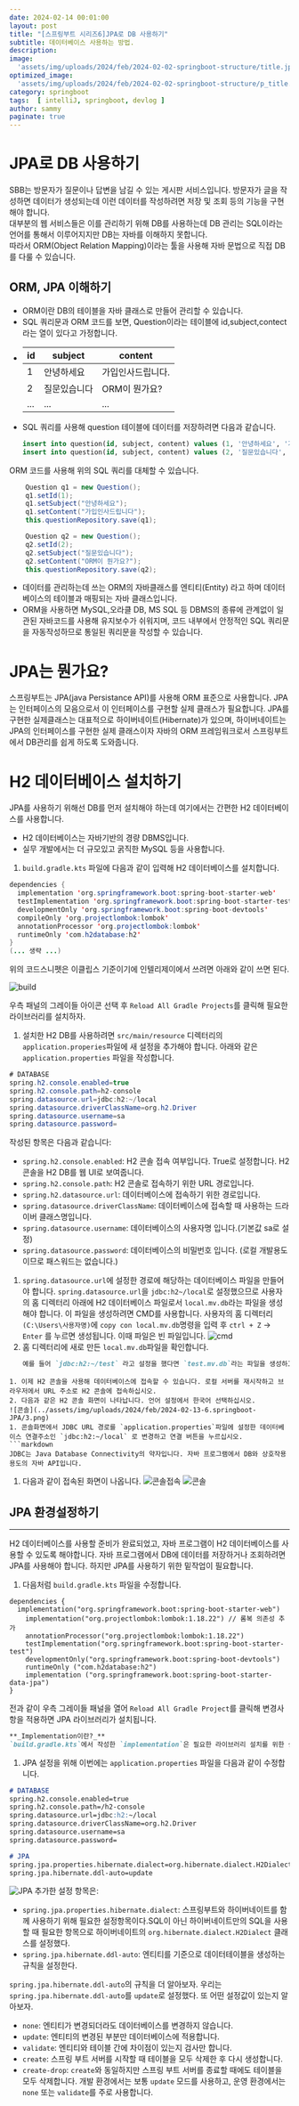 ```yaml
---
date: 2024-02-14 00:01:00
layout: post
title: "[스프링부트 시리즈6]JPA로 DB 사용하기"
subtitle: 데이터베이스 사용하는 방법.
description: 
image: 
  'assets/img/uploads/2024/feb/2024-02-02-springboot-structure/title.jpg'
optimized_image:    
  'assets/img/uploads/2024/feb/2024-02-02-springboot-structure/p_title.jpg'
category: springboot
tags:  [ intelliJ, springboot, devlog ]
author: sammy
paginate: true
---
```


# JPA로 DB 사용하기
SBB는 방문자가 질문이나 답변을 남길 수 있는 게시판 서비스입니다. 방문자가 글을 작성하면 데이터가 생성되는데 이런 데이터를 작성하려면 저장 및 조회 등의 기능을 구현해야 합니다.  
대부분의 웹 서비스들은 이를 관리하기 위해 DB를 사용하는데 DB 관리는 SQL이라는 언어를 통해서 이루어지지만 DB는 자바를 이해하지 못합니다.  
따라서 ORM(Object Relation Mapping)이라는 툴을 사용해 자바 문법으로 직접 DB를 다룰 수 있습니다.

## ORM, JPA 이해하기
* ORM이란 DB의 테이블을 자바 클래스로 만들어 관리할 수 있습니다.
* SQL 쿼리문과 ORM 코드를 보면, Question이라는 테이블에 id,subject,contect라는 열이 있다고 가정합니다.
* id | subject | content
  ---|---|---
    1|안녕하세요|가입인사드립니다.
    2|질문있습니다|ORM이 뭔가요?
    ...|...|...
* SQL 쿼리를 사용해 question 테이블에 데이터를 저장하려면 다음과 같습니다.
  ```SQL
  insert into question(id, subject, content) values (1, '안녕하세요', '가입인사드립니다');
  insert into question(id, subject, content) values (2, '질문있습니다', 'ORM이 뭔가요?');
  ```
ORM 코드를 사용해 위의 SQL 쿼리를 대체할 수 있습니다.  
```java
    Question q1 = new Question();
    q1.setId(1);
    q1.setSubject("안녕하세요");
    q1.setContent("가입인사드립니다");
    this.questionRepository.save(q1);

    Question q2 = new Question();
    q2.setId(2);
    q2.setSubject("질문있습니다");
    q2.setContent("ORM이 뭔가요?");
    this.questionRepository.save(q2);
```
 * 데이터를 관리하는데 쓰는 ORM의 자바클래스를 엔티티(Entity) 라고 하며 데이터베이스의 테이블과 매핑되는 자바 클래스입니다.
 * ORM을 사용하면 MySQL,오라클 DB, MS SQL 등 DBMS의 종류에 관계없이 일관된 자바코드를 사용해 유지보수가 쉬워지며, 코드 내부에서 안정적인 SQL 쿼리문을 자동작성하므로 통일된 쿼리문을 작성할 수 있습니다.

# JPA는 뭔가요?
스프링부트는 JPA(java Persistance API)를 사용해 ORM 표준으로 사용합니다.
JPA는 인터페이스의 모음으로서 이 인터페이스를 구현할 실제 클래스가 필요합니다.
JPA를 구현한 실제클래스는 대표적으로 하이버네이트(Hibernate)가 있으며, 하이버네이트는 JPA의 인터페이스를 구현한 실제 클래스이자 자바의 ORM 프레임워크로서 스프링부트에서 DB관리를 쉽게 하도록 도와줍니다. 

# H2 데이터베이스 설치하기
JPA를 사용하기 위해선 DB를 먼저 설치해야 하는데 여기에서는 간편한 H2 데이터베이스를 사용합니다. 
* H2 데이터베이스는 자바기반의 경량 DBMS입니다.
* 실무 개발에서는 더 규모있고 굵직한 MySQL 등을 사용합니다.

1. `build.gradle.kts` 파일에 다음과 같이 입력해 H2 데이터베이스를 설치합니다.
```java
dependencies { 
  implementation 'org.springframework.boot:spring-boot-starter-web' 
  testImplementation 'org.springframework.boot:spring-boot-starter-test'
  developmentOnly 'org.springframework.boot:spring-boot-devtools' 
  compileOnly 'org.projectlombok:lombok' 
  annotationProcessor 'org.projectlombok:lombok'
  runtimeOnly 'com.h2database:h2'
}
(... 생략 ...)
```
위의 코드스니펫은 이클립스 기준이기에 인텔리제이에서 쓰려면 아래와 같이 쓰면 된다.

![build](../assets/img/uploads/2024/feb/2024-02-13-6.springboot-JPA/1.png)

우측 패널의 그레이들 아이콘 선택 후 `Reload All Gradle Projects`를 클릭해 필요한 라이브러리를 설치하자.

1. 설치한 H2 DB를 사용하려면 `src/main/resource` 디렉터리의 `application.properies`파일에 새 설정을 추가해야 합니다. 아래와 같은 `application.properties` 파일을 작성합니다.
```java
# DATABASE
spring.h2.console.enabled=true
spring.h2.console.path=h2-console
spring.datasource.url=jdbc:h2:~/local
spring.datasource.driverClassName=org.h2.Driver
spring.datasource.username=sa
spring.datasource.password=
```
작성된 항목은 다음과 같습니다:
* `spring.h2.console.enabled`: H2 콘솔 접속 여부입니다. True로 설정합니다. H2 콘솔을 H2 DB를 웹 UI로 보여줍니다.
* `spring.h2.console.path`: H2 콘솔로 접속하기 위한 URL 경로입니다.
* `spring.h2.datasource.url`: 데이터베이스에 접속하기 위한 경로입니다.
* `spring.datasource.driverClassName`: 데이터베이스에 접속할 때 사용하는 드라이버 클래스명입니다.
* `spring.datasource.username`: 데이터베이스의 사용자명 입니다.(기본값 sa로 설정)
* `spring.datasource.password`: 데이터베이스의 비밀번호 입니다. (로컬 개발용도이므로 패스워드는 없습니다.)

1. `spring.datasource.url`에 설정한 경로에 해당하는 데이터베이스 파일을 만들어야 합니다. `spring.datasource.url`을 `jdbc:h2~/local`로 설정했으므로 사용자의 홈 디렉터리 아래에 H2 데이터베이스 파일로서 `local.mv.db`라는 파일을 생성해야 합니다. 이 파일을 생성하려면 CMD를 사용합니다. 사용자의 홈 디렉터리`(C:\Users\사용자명)`에 `copy con local.mv.db`명령을 입력 후 `ctrl + Z` -> `Enter` 를 누르면 생성됩니다. 이때 파일은 빈 파일입니다.
![cmd](../assets/img/uploads/2024/feb/2024-02-13-6.springboot-JPA/2.png)
1. 홈 디렉터리에 새로 만든 `local.mv.db`파일을 확인합니다.
   ```markdown
   예를 들어 `jdbc:h2:~/test` 라고 설정을 했다면 `test.mv.db`라는 파일을 생성하고 `local.mv.db` 파일을 새로 만들 때 파일명 뒤에 `.txt` 확장자가 붙지 않도록 하십시오.
  ```
1. 이제 H2 콘솔을 사용해 데이터베이스에 접속할 수 있습니다. 로컬 서버를 재시작하고 브라우저에서 URL 주소로 H2 콘솔에 접속하십시오.
2. 다음과 같은 H2 콘솔 화면이 나타납니다. 언어 설정에서 한국어 선택하십시오.
![콘솔](../assets/img/uploads/2024/feb/2024-02-13-6.springboot-JPA/3.png)
1. 콘솔화면에서 JDBC URL 경로를 `application.properties`파일에 설정한 데이터베이스 연결주소인 `jdbc:h2:~/local` 로 변경하고 연결 버튼을 누르십시오.
```markdown
JDBC는 Java Database Connectivity의 약자입니다. 자바 프로그램에서 DB와 상호작용 용도의 자바 API입니다. 
```
1. 다음과 같이 접속된 화면이 나옵니다.
![콘솔접속](../assets/img/uploads/2024/feb/2024-02-13-6.springboot-JPA/4.png)
![콘솔](../assets/img/uploads/2024/feb/2024-02-13-6.springboot-JPA/5.png)
## JPA 환경설정하기
*****
H2 데이터베이스를 사용할 준비가 완료되었고, 자바 프로그램이 H2 데이터베이스를 사용할 수 있도록 해야합니다. 자바 프로그램에서 DB에 데이터를 저장하거나 조회하려면 JPA를 사용해야 합니다. 하지만 JPA를 사용하기 위한 밑작업이 필요합니다.

1. 다음처럼 `build.gradle.kts` 파일을 수정합니다.

  ```
  dependencies { 
  	implementation("org.springframework.boot:spring-boot-starter-web")
	  implementation("org.projectlombok:lombok:1.18.22") // 롬복 의존성 추가
	  annotationProcessor("org.projectlombok:lombok:1.18.22")
	  testImplementation("org.springframework.boot:spring-boot-starter-test")
	  developmentOnly("org.springframework.boot:spring-boot-devtools")
	  runtimeOnly ("com.h2database:h2")
	  implementation ("org.springframework.boot:spring-boot-starter-data-jpa") 
  }
  ```
전과 같이 우측 그레이들 패널을 열어 `Reload All Gradle Project`를 클릭해 변경사항을 적용하면 JPA 라이브러리가 설치됩니다.  

```markdown
**_Implementation이란?_**
`build.gradle.kts`에서 작성한 `implementation`은 필요한 라이브러리 설치를 위한 설정으로서, 해당 라이브러리가 변경되어도 이 라이브러리와 관련된 모든 모듈을 컴파일하는 대신 변경된 부분 모듈만 컴파일하므로 프로젝트 리빌드 속도가 빠릅니다
```

1. JPA 설정을 위해 이번에는 `application.properties` 파일을 다음과 같이 수정합니다.  

  ```markdown
  # DATABASE 
  spring.h2.console.enabled=true 
  spring.h2.console.path=/h2-console 
  spring.datasource.url=jdbc:h2:~/local 
  spring.datasource.driverClassName=org.h2.Driver
  spring.datasource.username=sa 
  spring.datasource.password=

  # JPA
  spring.jpa.properties.hibernate.dialect=org.hibernate.dialect.H2Dialect
  spring.jpa.hibernate.ddl-auto=update
  ```
![JPA](../assets/img/uploads/2024/feb/2024-02-13-6.springboot-JPA/6.png)
추가한 설정 항목은:
 * `spring.jpa.properties.hibernate.dialect`: 스프링부트와 하이버네이트를 함께 사용하기 위해 필요한 설정항목이다.SQL이 아닌 하이버네이트만의 SQL을 사용할 때 필요한 항목으로 하이버네이트의 `org.hibernate.dialect.H2Dialect` 클래스를 설정했다.
 * `spring.jpa.hibernate.ddl-auto`: 엔티티를 기준으로 데이터테이블을 생성하는 규칙을 설정한다.

`spring.jpa.hibernate.ddl-auto`의 규칙을 더 알아보자.
우리는 `spring.jpa.hibernate.ddl-auto`를 `update`로 설정했다. 또 어떤 설정값이 있는지 알아보자.

* `none`: 엔티티가 변경되더라도 데이터베이스를 변경하지 않습니다.
* `update`: 엔티티의 변경된 부분만 데이터베이스에 적용합니다.
* `validate`: 엔티티와 테이블 간에 차이점이 있는지 검사만 합니다.
* `create`: 스프링 부트 서버를 시작할 때 테이블을 모두 삭제한 후 다시 생성합니다.
* `create-drop`: `create`와 동일하지만 스프링 부트 서버를 종료할 때에도 테이블을 모두 삭제합니다.
개발 환경에서는 보통 `update` 모드를 사용하고, 운영 환경에서는 `none` 또는 `validate`를 주로 사용합니다.